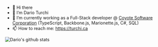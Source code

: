 - 👋 Hi there 
- 🔭 I’m Dario Turchi
- 🌱 I’m currently working as a Full-Stack developer @ [Coyote Software Corporation](https://www.coyotecorp.com/) (TypeScript, Backbone.js, Marionette.js, C#, SQL)
- 📫 How to reach me: https://turchi.ca

![Dario's github stats](https://github-readme-stats.vercel.app/api?username=0xDario&show_icons=true)
